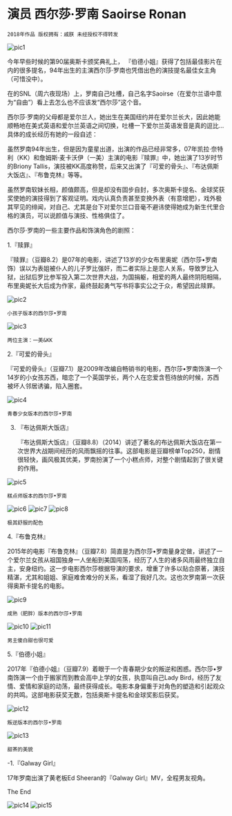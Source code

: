 # 演员 西尔莎·罗南 Saoirse Ronan

    2018年作品 版权拥有：戚朕 未经授权不得转发
    
![pic1](罗南1.png)

今年早些时候的第90届奥斯卡颁奖典礼上， 『伯德小姐』获得了包括最佳影片在内的很多提名，94年出生的主演西尔莎·罗南也凭借出色的演技提名最佳女主角（可惜没中）。

在的SNL（周六夜现场）上，罗南自己吐槽，自己名字Saoirse（在爱尔兰语中意为“自由”）看上去怎么也不应该发“西尔莎”这个音。

西尔莎·罗南的父母都是爱尔兰人，她出生在美国纽约并在爱尔兰长大，因此她能顺畅地在美式英语和爱尔兰英语之间切换，吐槽一下爱尔兰英语发音是真的逗比…具体的成长经历有她的一段自述：


虽然罗南94年出生，但是因为童星出道，出演的作品已经非常多，07年凯拉·奈特利（KK）和詹姆斯·麦卡沃伊（一美）主演的电影『赎罪』中，她出演了13岁时节的Briony Tallis，演技被KK高度称赞，后来又出演了『可爱的骨头』、『布达佩斯大饭店』、『布鲁克林』等等。

虽然罗南软妹长相，颜值颇高，但是却没有固步自封，多次奥斯卡提名、金球奖获奖使她的演技得到了客观证明。戏内认真负责甚至变换外表（有意增肥），戏外极其罕见的绯闻，对自己、尤其是台下对爱尔兰口音毫不避讳使得她成为新生代里合格的演员，可以说颜值与演技、性格俱佳了。

西尔莎·罗南的一些主要作品和饰演角色的剧照：

1.『赎罪』

『赎罪』（豆瓣8.2）是07年的电影，讲述了13岁的少女布里奥妮（西尔莎•罗南 饰）误以为表姐被仆人的儿子罗比强奸，而二者实际上是恋人关系，导致罗比入狱，出狱后罗比参军投入第二次世界大战，为国捐躯，相爱的两人最终阴阳相隔，布里奥妮长大后成为作家，最终鼓起勇气写书将事实公之于众，希望因此赎罪。

![pic2](罗南2.png)

    小孩子版本的西尔莎•罗南

![pic3](罗南3.png)

    两位主演：一美&KK

2.『可爱的骨头』


『可爱的骨头』（豆瓣7.1）是2009年改编自畅销书的电影，西尔莎•罗南饰演一个14岁的小女孩苏西，暗恋了一个英国学长，两个人在恋爱含苞待放的时候，苏西被坏人邻居诱骗，陷入圈套。

![pic4](罗南4.png)

    青春少女版本的西尔莎•罗南



3. 『布达佩斯大饭店』

    『布达佩斯大饭店』（豆瓣8.8）（2014）讲述了著名的布达佩斯大饭店在第一次世界大战期间经历的风雨飘摇的往事。这部电影是豆瓣榜单Top250，剧情很轻快，画风极其优美，罗南扮演了一个小糕点师，对整个剧情起到了很关键的作用。

![pic5](罗南5.png)

    糕点师版本的西尔莎•罗南

![pic6](罗南6.png)
![pic7](罗南7.png)
![pic8](罗南8.png)

    极其舒服的配色


4.『布鲁克林』

2015年的电影『布鲁克林』（豆瓣7.8）简直是为西尔莎•罗南量身定做，讲述了一个爱尔兰女孩从祖国独身一人坐船到美国闯荡，经历了人生的诸多风雨最终独立自主，安身纽约。这一步电影西尔莎根据导演的要求，增重了许多以贴合原著，演技精湛，尤其和姐姐、家庭难舍难分的关系，看湿了我好几次。这也次罗南第一次获得奥斯卡提名的电影。

![pic9](罗南9.png)

    成熟（肥胖）版本的西尔莎•罗南

![pic10](罗南10.png)
![pic11](罗南11.png)

    男主傻白甜也很可爱

5.『伯德小姐』

2017年『伯德小姐』（豆瓣7.9）着眼于一个青春期少女的叛逆和困惑。西尔莎•罗南饰演一个由于搬家而到教会高中上学的女孩，执意叫自己Lady Bird，经历了友情、爱情和家庭的动荡，最终获得成长。电影本身偏重于对角色的塑造和引起观众的共鸣。这部电影获奖无数，包括奥斯卡提名和金球奖影后获奖。

![pic12](罗南12.png)

    叛逆版本的西尔莎•罗南

![pic13](罗南13.png)

    甜茶的美貌

-1.『Galway Girl』

17年罗南出演了黄老板Ed Sheeran的『Galway Girl』MV，全程男友视角。

The End

![pic14](罗南14.png)
![pic15](罗南15.png)

